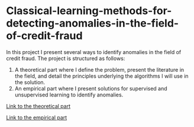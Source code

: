 # Classical-learning-methods-for-detecting-anomalies-in-the-field-of-credit-fraud

In this project I present several ways to identify anomalies in the field of credit fraud. The project is structured as follows:
1. A theoretical part where I define the problem, present the literature in the field, and detail the principles underlying the algorithms I will use in the solution.
2. An empirical part where I present solutions for supervised and unsupervised learning to identify anomalies.

[Link to the theoretical part](https://drive.google.com/file/d/1EEhLKAn7PYdeiI67q6JlT8OB-paU5wA6/view?usp=sharing)

[Link to the empirical part](https://nbviewer.org/github/YishaiShor/Classical-learning-methods-for-detecting-anomalies-in-the-field-of-credit-fraud/blob/a8f5ac208271e5f1a70b5f0afbd8c602cd1100f8/to_git_hub_ML_final_project.ipynb)
